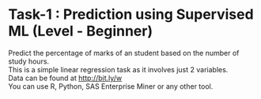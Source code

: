 # Task-1 : Prediction using Supervised ML (Level - Beginner)

Predict the percentage of marks of an student based on the number of study hours.<br/>
This is a simple linear regression task as it involves just 2 variables.<br/>
Data can be found at http://bit.ly/w<br/>
You can use R, Python, SAS Enterprise Miner or any other tool.<br/>